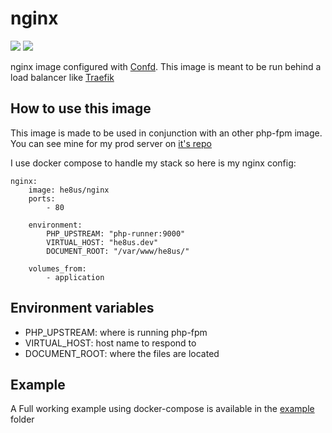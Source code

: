 # nginx

[![](https://images.microbadger.com/badges/version/he8us/nginx.svg)](http://microbadger.com/images/he8us/nginx "Get your own version badge on microbadger.com")
[![](https://images.microbadger.com/badges/image/he8us/nginx.svg)](http://microbadger.com/images/he8us/nginx "Get your own image badge on microbadger.com")

nginx image configured with [Confd](https://github.com/kelseyhightower/confd). This image is meant to be run behind a 
load balancer like [Traefik](https://traefik.io/)

## How to use this image

This image is made to be used in conjunction with an other php-fpm image. You can see mine for my prod server on [it's repo](https://github.com/he8us/php-fpm-prod)

I use docker compose to handle my stack so here is my nginx config:
```
nginx:
    image: he8us/nginx
    ports:
        - 80
        
    environment:
        PHP_UPSTREAM: "php-runner:9000"
        VIRTUAL_HOST: "he8us.dev"
        DOCUMENT_ROOT: "/var/www/he8us/"

    volumes_from:
        - application
```

## Environment variables

* PHP_UPSTREAM: where is running php-fpm
* VIRTUAL_HOST: host name to respond to
* DOCUMENT_ROOT: where the files are located

## Example
A Full working example using docker-compose is available in the [example](example) folder
